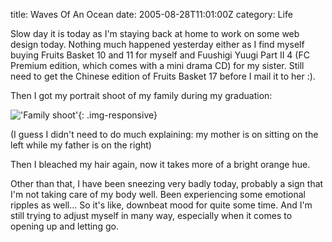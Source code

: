 title: Waves Of An Ocean
date: 2005-08-28T11:01:00Z
category: Life

Slow day it is today as I'm staying back at home to work on some web design today. Nothing much happened yesterday either as I find myself buying Fruits Basket 10 and 11 for myself and Fuushigi Yuugi Part II 4 (FC Premium edition, which comes with a mini drama CD) for my sister. Still need to get the Chinese edition of Fruits Basket 17 before I mail it to her :).

Then I got my portrait shoot of my family during my graduation:

!['Family shoot'](http://img.photobucket.com/albums/v95/seh_hui/photo/000_0205.jpg){: .img-responsive}


(I guess I didn't need to do much explaining: my mother is on sitting on the left while my father is on the right)

Then I bleached my hair again, now it takes more of a bright orange hue.

Other than that, I have been sneezing very badly today, probably a sign that I'm not taking care of my body well. Been experiencing some emotional ripples as well… So it's like, downbeat mood for quite some time. And I'm still trying to adjust myself in many way, especially when it comes to opening up and letting go.
